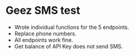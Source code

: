 # Geez SMS test

- Wrote individual functions for the 5 endpoints.
- Replace phone numbers.
- All endpoints work fine.
- Get balance of API Key does not send SMS.